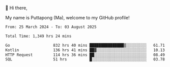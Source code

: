 👋 Hi there,

My name is Puttapong (Ma), welcome to my GitHub profile!

<!--START_SECTION:waka-->

```txt
From: 25 March 2024 - To: 03 August 2025

Total Time: 1,349 hrs 24 mins

Go                   832 hrs 40 mins ███████████████▒░░░░░░░░░   61.71 %
Kotlin               136 hrs 41 mins ██▓░░░░░░░░░░░░░░░░░░░░░░   10.13 %
HTTP Request         114 hrs 36 mins ██░░░░░░░░░░░░░░░░░░░░░░░   08.49 %
SQL                  51 hrs          █░░░░░░░░░░░░░░░░░░░░░░░░   03.78 %
```

<!--END_SECTION:waka-->
